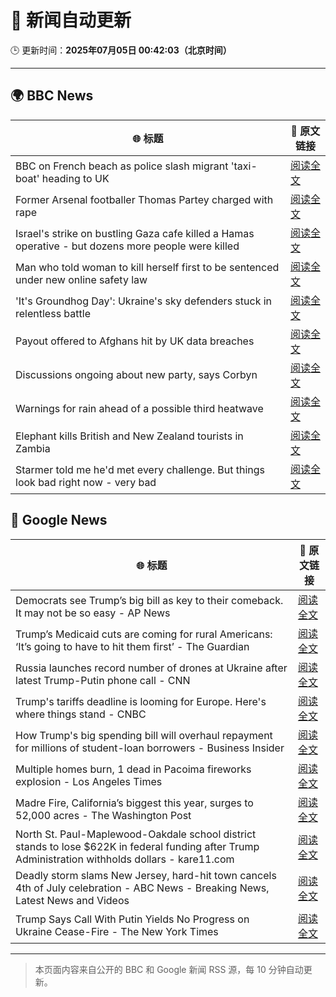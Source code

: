 # 🧠 新闻自动更新

🕒 更新时间：**2025年07月05日 00:42:03（北京时间）**

---

## 🌍 BBC News

| 🌐 标题 | 🔗 原文链接 |
|--------|-------------|
| BBC on French beach as police slash migrant 'taxi-boat' heading to UK | [阅读全文](https://www.bbc.com/news/articles/c5ygjjxjlplo) |
| Former Arsenal footballer Thomas Partey charged with rape | [阅读全文](https://www.bbc.com/news/articles/c39zr7y9ep3o) |
| Israel's strike on bustling Gaza cafe killed a Hamas operative - but dozens more people were killed | [阅读全文](https://www.bbc.com/news/articles/cgeqr73p8wyo) |
| Man who told woman to kill herself first to be sentenced under new online safety law | [阅读全文](https://www.bbc.com/news/articles/cpwqy40wxw1o) |
| 'It's Groundhog Day': Ukraine's sky defenders stuck in relentless battle | [阅读全文](https://www.bbc.com/news/articles/c4gkzgqe30yo) |
| Payout offered to Afghans hit by UK data breaches | [阅读全文](https://www.bbc.com/news/articles/c1k8ww1wrwyo) |
| Discussions ongoing about new party, says Corbyn | [阅读全文](https://www.bbc.com/news/articles/cy0wvkg492ro) |
| Warnings for rain ahead of a possible third heatwave | [阅读全文](https://www.bbc.com/weather/articles/ckgde440z59o) |
| Elephant kills British and New Zealand tourists in Zambia | [阅读全文](https://www.bbc.com/news/articles/cp86jkdn838o) |
| Starmer told me he'd met every challenge. But things look bad right now - very bad | [阅读全文](https://www.bbc.com/news/articles/ckg5dgr4mepo) |

## 📰 Google News

| 🌐 标题 | 🔗 原文链接 |
|--------|-------------|
| Democrats see Trump’s big bill as key to their comeback. It may not be so easy - AP News | [阅读全文](https://news.google.com/rss/articles/CBMipgFBVV95cUxQelUyWmMzeURORG1RVDdJT25MVHl1VVlLQVlLeDFxOEFBQm1aNUtkQ0Nma0JEblhhTG14T3dib0R1Q0tmM1hia19Cak4xQWZhYTVtQjhzbzdwU2RmLTVPSVh6eTBQZ3lfc0U4U2pSM2FZaWRiRE1ETlpydVY5NmNHWnZ5VU9rWFFLbVhGV3R4bnJFbl82MVZGYzFRbXNqSUFZOE5vY3FB?oc=5) |
| Trump’s Medicaid cuts are coming for rural Americans: ‘It’s going to have to hit them first’ - The Guardian | [阅读全文](https://news.google.com/rss/articles/CBMikgFBVV95cUxPQktQdmhLbmpnT2RhcU9SY0tTV19TWFJDNDNLNzRVUnRkd2twRGs1SDNIMnRnTVA1ZTVFTEctbkpxaTc3QVdoS0xMdXJTWFVBd05tRzhtakE0aVVHamVDVDhDN3RoTUpVY19laTF5ME5HWmlDVGxTanpvd0RsWFBLSGFDdHNsYTNRX1FJSzlLZ0h0dw?oc=5) |
| Russia launches record number of drones at Ukraine after latest Trump-Putin phone call - CNN | [阅读全文](https://news.google.com/rss/articles/CBMijgFBVV95cUxQbjh2aG1pOWNaeHg3dGxzZTFYNGdjS2E4d3NDbTZidlpPOWJyeXBjQWhBRHFDVjVTY2plVUNMY0RPVE5vdVdOVVNxTk82S2Vza0piUWVpWmZhWjhxSEpDWnZyZm8xQW84emxlZmE4MzJNd3hGOVNfX2VXeTdaMEtOOEJ4VXhfd0xFRVJnMERR0gGTAUFVX3lxTE13ZTB1MktkdHpXRVM2eU5KWVd0Q2MyWDJLM1JFMHNHNlpJeWk1a2trckJCN3Uzc2JqNzdyaEJFS1FJV0xvVEZUM0VxZllRTWtJTDhLZmlSUm0tUkJsUnVJbTFnQ3VLRGZUNDlyVDZ6VlpMV2IwZ3FVSXRXS2t0c3lDUFVXa3R0aW03UGR0NW1EQXNxcw?oc=5) |
| Trump's tariffs deadline is looming for Europe. Here's where things stand - CNBC | [阅读全文](https://news.google.com/rss/articles/CBMiqwFBVV95cUxQbGxPeFh1UUp3MGk1QzdvMHhfNUNBZ2FkVnNMUWw1ejl6YmVSUGFNanlRSGRkNW00Si1qQW1KNk50YUNXNkFkanNBM05rN0xMNFdpa05ISUEtUHVGNTFidnQxTVZ3MlpONko5UVlYODZIY1pXVG9ldVdLYXRZUGV2d0VPNDM1VG9kUGpVYmlrWXhGYW9VWXdpWUVmNVJzQ0dVd2hfVmIzSmRZa1HSAbABQVVfeXFMT29tck1iZXRxbVEyQ0g0bmFVOHg0ZFJaLUtacXRYbzdyTVZrcC1FZmpxMUxqa1o3M2JoMGNXWlRsajViNUY2VGRQTklOZEJwMVp3RTdNMEozUU9hWG1uaHBtLTBhOEpXdDVUZEN5d2hscTZZYVlGVC0zZGlGaW9OMFAtRUVZQUllZ1g3eVd2eWcwQWZWcy1COVpTZjdMbzFSQ0xfdmxKSXFGUkc1TlFObDU?oc=5) |
| How Trump's big spending bill will overhaul repayment for millions of student-loan borrowers - Business Insider | [阅读全文](https://news.google.com/rss/articles/CBMisAFBVV95cUxQTGo1V21qY3g0c3VBUUxUN2NZYWxMblJ0bUpSWl9wREVsc0VJeDBjTjE2WmdDR3hvQW5IQW0xV3Zyd3ZvYUtmanZDaXRGTVNJY2R1ck1NS2txWDZtbDZQSU5mRERCdWJlYWxCZWk2NnJsbWRtUmIwMzFuVE1NcUlwOVdMR194cXFRQ2dvY19GMXY1emFHSmRLR2o0aW1VcFpta3RsZ1VZaGx5S2VQV2RoWg?oc=5) |
| Multiple homes burn, 1 dead in Pacoima fireworks explosion - Los Angeles Times | [阅读全文](https://news.google.com/rss/articles/CBMixgFBVV95cUxPLUlCMmcxbl9BZ2U4Mlp5bmhCelhkY0U5R25YcXQ0TFcwWGFaQmxReEM2Rzd5bEJ2aXJyVVc4eXdsLVdaS3E2a245WVZCTDdqTk02dmlzRG1JUFo4djRyWHM4Wl9OZ242bHpRUkpCbFYxQXg5ZGh4T3h6OHdGbUVWRXBDUWJmOU0yRldsbElWNExoM3pmcUFIOTFsVjhIRVZuY3oxWjZ4Rl9Mc2FGaDNrbmI0cFo5MHZnWjM0V3ZvQm54UFFXNUE?oc=5) |
| Madre Fire, California’s biggest this year, surges to 52,000 acres - The Washington Post | [阅读全文](https://news.google.com/rss/articles/CBMie0FVX3lxTFBYM3JHUi1ha3lNYXdYYVFsYUs0QTFfWHFZcnB6czRZOFE0RGwxdlRscGhSb2lDWTAyS20xb2xDY185WW50REt5dG1XY1k5dmVEbzNxSmVBZWdoRHFGTy0xRFc3S1g2bHhQNkdESW1QSGRDdGlwM190U1RqWQ?oc=5) |
| North St. Paul-Maplewood-Oakdale school district stands to lose $622K in federal funding after Trump Administration withholds dollars - kare11.com | [阅读全文](https://news.google.com/rss/articles/CBMitAJBVV95cUxOX04talBRbHRkVjRFdjczLXQ0U2QxWEVJYzlZRHU5dG9xOFlGV1FkQWVUdWlYeU5jYmlERk1UOFRESnFCUUZmNDNydzFmNFBVbDk2dWlEV2V2M2xTRUlEZ0RtUlZhZERscjk5SVlBN2cxUVFCZjdJSGZpSWFLWHlTV0lEaERKcmZTRUdNazJhM2xxbjVRY2dqMnB1OHdBTk8yQUlUdFBkbmZlX1ZGUXlJQl84dWcyLXRfb2pTT041LWU3N01Ma0NMcjNwaGpPNUI1WjRTUmU2YWROdF9rRzlBaFJDY0NmekdFTzNmbTU3OXNWRndBZkJoT1N0UzdTRkl4aUowbU9YcFU5aHpWRVFkLU16TnJLOGxtNEtlVG5mcElxaUtLOG5ydmZRQk5aalpneXZjTA?oc=5) |
| Deadly storm slams New Jersey, hard-hit town cancels 4th of July celebration - ABC News - Breaking News, Latest News and Videos | [阅读全文](https://news.google.com/rss/articles/CBMikgFBVV95cUxQaEwyZVlkSVFLTnNrN3FkNEZheVB5ajNUTmRTcDBZbWVGWjJCZWtLeGU1bW43VElFMXRHZmFHdFFhWHdwMHBRV2ZLV0l6UTBTcVdFOFpldXp2SEtoeURhSU9rQVFFV1UzbUs0TFltSENOV09iQVNNSXk3NkJvZjlRckwzY3ZOWUhoY19DMjhPVEl1Z9IBlwFBVV95cUxObXRQMlNfdWpXaUE4a25lbWpfQnoyZ25JbTViYnRXcHBwdXNvYlpScV8teTBRNFZENWxYNXF3T1kyUHJxN2RYOV9PNlZSbzRkWExmWXAxc0JDR0Nib2tJMmxGM1VUdFRNTXBPS05CaTZkOFljTWZFazMxN3A4NDZublNHTXEzQ0cxTVE1d0ZGYURfalRXN093?oc=5) |
| Trump Says Call With Putin Yields No Progress on Ukraine Cease-Fire - The New York Times | [阅读全文](https://news.google.com/rss/articles/CBMiiAFBVV95cUxPQmJTNnNiNEVxUGNneFQ3LXhoRnBvZWlFRUNCR3RLamhxbHJNLWVEdVVrQkdWUXZfU0JQNnIyQ1FyNWlqbThIdGRSVVdzVVlkVzRVelhLV0R2MW5QS2xPaW9xMGNIZ3NFRkhVRFhhdGUyeW16MVBNUk9FbVVNbnRvakVocFNPQS0y?oc=5) |

---
> 本页面内容来自公开的 BBC 和 Google 新闻 RSS 源，每 10 分钟自动更新。
